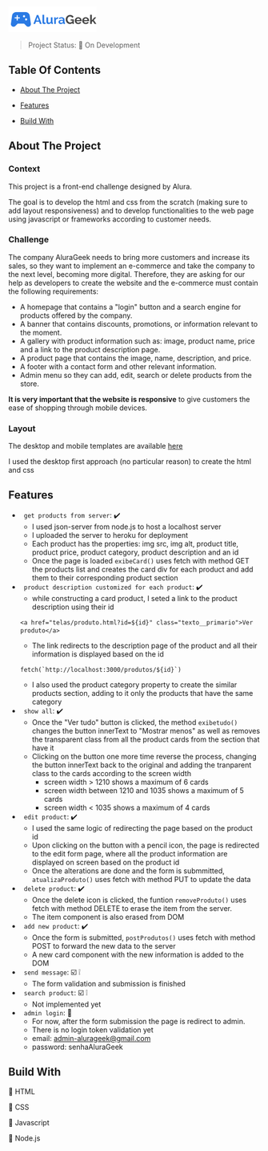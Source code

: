 <img src="assets/img/icone/Logo.png">

> Project Status: :construction: On Development

## Table Of Contents
- [About The Project](#about-the-project)

- [Features](#features)

- [Build With](#build-with)


## About The Project
### Context
This project is a front-end challenge designed by Alura.

The goal is to develop the html and css from the scratch (making sure to add layout responsiveness) and to develop functionalities to the web page using javascript or frameworks according to customer needs. 
### Challenge
The company AluraGeek needs to bring more customers and increase its sales, so they want to implement an e-commerce and take the company to the next level, becoming more digital.
Therefore, they are asking for our help as developers to create the website and the e-commerce must contain the following requirements:
* A homepage that contains a "login" button and a search engine for products offered by the company.
* A banner that contains discounts, promotions, or information relevant to the moment.
* A gallery with product information such as: image, product name, price and a link to the product description page.
* A product page that contains the image, name, description, and price.
* A footer with a contact form and other relevant information.
* Admin menu so they can add, edit, search or delete products from the store.

__It is very important that the website is responsive__ to give customers the ease of shopping through mobile devices.

### Layout
The desktop and mobile templates are available [here](https://www.figma.com/file/fR9qvy3gU53s2q5efeMpy9/AluraGeek---Challenge?node-id=0%3A1)

I used the desktop first approach (no particular reason) to create the html and css


## Features 
- ` get products from server`: :heavy_check_mark:
  * I used json-server from node.js to host a localhost server
  * I uploaded the server to heroku for deployment
  * Each product has the properties: img src, img alt, product title, product price, product category, product description and an id
  * Once the page is loaded ```exibeCard()``` uses fetch with method GET the products list and creates the card div for each product and add them to their corresponding product section
- ` product description customized for each product`: :heavy_check_mark:
  * while constructing a card product, I seted a link to the product description using their id
  ```
  <a href="telas/produto.html?id=${id}" class="texto__primario">Ver produto</a>
  ```
  * The link redirects to the description page of the product and all their information is displayed based on the id
  ```
  fetch(`http://localhost:3000/produtos/${id}`)
  ```
  * I also used the product category property to create the similar products section, adding to it only the products that have the same category 
- ` show all`: :heavy_check_mark:
  * Once the "Ver tudo" button is clicked, the method ```exibetudo()``` changes the button innerText to "Mostrar menos" as well as removes the transparent class from all the product cards from the section that have it
  * Clicking on the button one more time reverse the process, changing the button innerText back to the original and adding the tranparent class to the cards according to the screen width 
    * screen width > 1210 shows a maximum of 6 cards
    * screen width between 1210 and 1035 shows a maximum of 5 cards
    * screen width < 1035 shows a maximum of 4 cards
- ` edit product`: :heavy_check_mark:
  * I used the same logic of redirecting the page based on the product id
  * Upon clicking on the button with a pencil icon, the page is redirected to the edit form page, where all the product information are displayed on screen based on the product id
  * Once the alterations are done and the form is submmitted, ```atualizaProduto()``` uses fetch with method PUT to update the data
- ` delete product`: :heavy_check_mark: 
  * Once the delete icon is clicked, the funtion ```removeProduto()``` uses fetch with method DELETE to erase the item from the server. 
  * The item component is also erased from DOM
- ` add new product`: :heavy_check_mark: 
  * Once the form is submitted, ```postProdutos()``` uses fetch with method POST to forward the new data to the server 
  * A new card component with the new information is added to the DOM 
- ` send message`: :ballot_box_with_check: :grey_exclamation: 
  * The form validation and submission is finished
- ` search product`: :ballot_box_with_check: :grey_exclamation: 
  * Not implemented yet
- ` admin login`: :construction: 
  * For now, after the form submission the page is redirect to admin. 
  * There is no login token validation yet  
  * email: admin-alurageek@gmail.com 
  * password: senhaAluraGeek


## Build With
:small_blue_diamond: HTML

:small_blue_diamond: CSS

:small_blue_diamond: Javascript

:small_blue_diamond: Node.js


